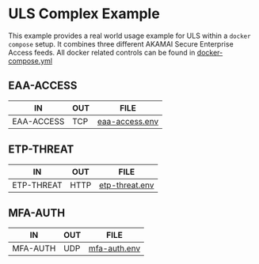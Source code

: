 # ULS Complex Example

This example provides a real world usage example for ULS within a `docker compose` setup.
It combines three different AKAMAI Secure Enterprise Access feeds.
All docker related controls can be found in [docker-compose.yml](docker-compose.yml)

## EAA-ACCESS
|IN|OUT|FILE|
|---|---|---|
|EAA-ACCESS|TCP|[eaa-access.env](eaa-access.env)|

## ETP-THREAT
|IN|OUT|FILE|
|---|---|---|
|ETP-THREAT|HTTP|[etp-threat.env](etp-threat.env)|

## MFA-AUTH
|IN|OUT|FILE|
|---|---|---|
|MFA-AUTH|UDP|[mfa-auth.env](mfa.env)|




